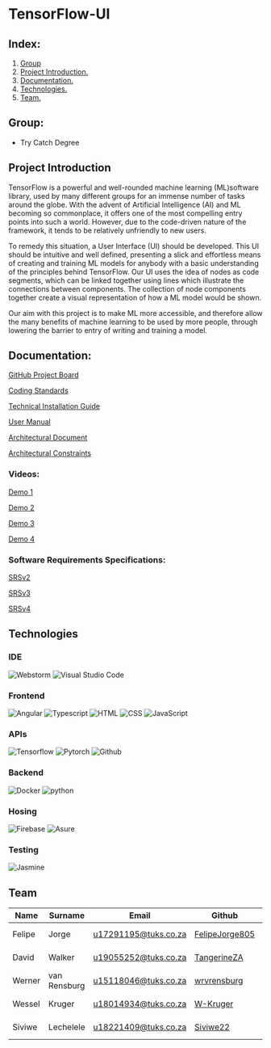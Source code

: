 # TensorFlow-UI

## Index:

1. [ Group ](#Group)
2. [ Project Introduction. ](#ProjectIntroduction)
3. [ Documentation. ](#Documentation)
4. [ Technologies. ](#Technologies)
5. [ Team. ](#Team)


<a id="Group"></a>
## Group:
- Try Catch Degree

<a id="ProjectIntroduction"></a>
## Project Introduction
TensorFlow is a powerful and well-rounded machine learning (ML)software library,
used by many different groups for an immense number of tasks around the globe.
With the advent of Artificial Intelligence (AI) and ML becoming so commonplace, it offers one of the most compelling entry points into such a world.
However, due to the code-driven nature of the framework,
it tends to be relatively unfriendly to new users.

To remedy this situation, a User Interface (UI) should be developed. This UI should be intuitive and well defined,
presenting a slick and effortless means of creating and training ML models for anybody with a basic understanding of the principles behind TensorFlow. Our UI uses the idea of nodes as code segments, which can be linked together using lines which illustrate the connections between components. The collection of node components together create a visual representation of how a ML model would be shown.

Our aim with this project is to make ML more accessible,
and therefore allow the many benefits of machine learning to be used by more people,
through lowering the barrier to entry of writing and training a model.

<a id="Documentation"></a>
## Documentation:

[GitHub Project Board](https://github.com/COS301-SE-2021/TensorFlow-UI/projects/2)

[Coding Standards](https://github.com/COS301-SE-2021/TensorFlow-UI/blob/master/Documentation/Standards-Document.pdf)

[Technical Installation Guide](https://github.com/COS301-SE-2021/TensorFlow-UI/blob/master/Documentation/Technical_Installation_Guide.pdf)

[User Manual](https://github.com/COS301-SE-2021/TensorFlow-UI/blob/master/Documentation/Tensorflow-UI_User-manual.pdf)

[Architectural Document](https://drive.google.com/file/d/1K42QIO54kiXFVvOr9uye9e8zqYjDnCX9/view?usp=sharing)

[Architectural Constraints](https://github.com/COS301-SE-2021/TensorFlow-UI/blob/master/Documentation/TensorFlowUI-Architectural-Requirements.pdf)

### Videos:
[Demo 1](https://drive.google.com/file/d/1oIVEflNL8kwrBLT_nlSNETqPK68bYRRI/view?usp=sharing)

[Demo 2](https://drive.google.com/file/d/1HYKk4OLOlKEgtJXqOwwZIoP1omYD7oSF/view?usp=sharing)

[Demo 3](https://drive.google.com/file/d/1cfWd-rA-IibknltVeRjOyc_gwND0TC6h/view?usp=sharing)

[Demo 4](https://drive.google.com/file/d/1oiGyQY_8BFA5daU8KZMXlcybPZi98TxM/view?usp=sharing)

### Software Requirements Specifications:

[SRSv2](https://drive.google.com/file/d/1ecIWHbyBduPdhBQurBq4zW-thP5V8j1g/view?usp=sharing)

[SRSv3](https://github.com/COS301-SE-2021/TensorFlow-UI/blob/master/Documentation/TensorFlowUI-SRS.pdf)

[SRSv4]()

<a id="Technologies"></a>
## Technologies

### IDE

![Webstorm](https://img.shields.io/badge/WebStorm-000000?style=for-the-badge&logo=WebStorm&logoColor=white)
![Visual Studio Code](https://img.shields.io/badge/Visual_Studio_Code-0078D4?style=for-the-badge&logo=visual%20studio%20code&logoColor=white)

### Frontend
![Angular](https://img.shields.io/badge/Angular-DD0031?style=for-the-badge&logo=angular&logoColor=white)
![Typescript](https://img.shields.io/badge/TypeScript-007ACC?style=for-the-badge&logo=typescript&logoColor=white)
![HTML](https://img.shields.io/badge/HTML5-E34F26?style=for-the-badge&logo=html5&logoColor=white)
![CSS](https://img.shields.io/badge/CSS3-1572B6?style=for-the-badge&logo=css3&logoColor=white)
![JavaScript](https://img.shields.io/badge/JavaScript-323330?style=for-the-badge&logo=javascript&logoColor=F7DF1E)


### APIs
![Tensorflow](https://img.shields.io/badge/TensorFlow-FF6F00?style=for-the-badge&logo=tensorflow&logoColor=white)
![Pytorch](https://img.shields.io/badge/PyTorch-EE4C2C?style=for-the-badge&logo=PyTorch&logoColor=white)
![Github](https://img.shields.io/badge/GitHub-100000?style=for-the-badge&logo=github&logoColor=white)


### Backend
![Docker](https://img.shields.io/badge/Docker-2CA5E0?style=for-the-badge&logo=docker&logoColor=white)
![python](https://img.shields.io/badge/Python-3776AB?style=for-the-badge&logo=python&logoColor=white)

### Hosing
![Firebase](https://img.shields.io/badge/firebase-ffca28?style=for-the-badge&logo=firebase&logoColor=black)
![Asure](https://img.shields.io/badge/microsoft%20azure-0089D6?style=for-the-badge&logo=microsoft-azure&logoColor=white)


### Testing
![Jasmine](https://img.shields.io/badge/Jasmine-8A4182?style=for-the-badge&logo=Jasmine&logoColor=white)


<a id="Team"></a>
## Team
| Name   | Surname      |        Email         |       Github        |	LinkIn	|
|--------|--------------|----------------------|------------------------|--------------------|
| Felipe | Jorge        | u17291195@tuks.co.za | [FelipeJorge805](https://github.com/FelipeJorge805)  |	[![Linkedin](https://img.shields.io/badge/LinkedIn-0077B5?style=for-the-badge&logo=linkedin&logoColor=white)](https://www.linkedin.com/in/felipe-jorge-099b5620b/)
| David  | Walker       | u19055252@tuks.co.za | [TangerineZA](https://github.com/TangerineZA) | [![Linkedin](https://img.shields.io/badge/LinkedIn-0077B5?style=for-the-badge&logo=linkedin&logoColor=white)](https://www.linkedin.com/in/david-walker-3a1a1620b/)
| Werner | van Rensburg | u15118046@tuks.co.za | [wrvrensburg](https://github.com/wrvrensburg) | [![Linkedin](https://img.shields.io/badge/LinkedIn-0077B5?style=for-the-badge&logo=linkedin&logoColor=white)](https://www.linkedin.com/in/werner-van-rensburg-971a5b104/)
| Wessel | Kruger       | u18014934@tuks.co.za | [W-Kruger](https://github.com/W-Kruger) | [![Linkedin](https://img.shields.io/badge/LinkedIn-0077B5?style=for-the-badge&logo=linkedin&logoColor=white)](https://www.linkedin.com/in/wessel-kruger-19b197210/)
| Siviwe | Lechelele    | u18221409@tuks.co.za | [Siviwe22](https://github.com/Siviwe22) | [![Linkedin](https://img.shields.io/badge/LinkedIn-0077B5?style=for-the-badge&logo=linkedin&logoColor=white)](https://www.linkedin.com/in/siviwe-lechelele-060073155/)

